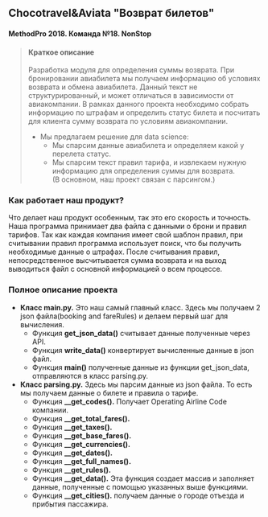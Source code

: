 ## Chocotravel&Aviata "Возврат билетов"
#### MethodPro 2018. Команда №18. NonStop

> #### Краткое описание
> Разработка модуля для определения суммы возврата. При бронировании авиабилета мы получаем информацию об условиях возврата и обмена авиабилета. Данный текст не структурированный, и может отличаться в зависимости от авиакомпании. В рамках данного проекта необходимо собрать информацию по штрафам и определить статус билета и посчитать для клиента сумму возврата по условиям авиакомпании.
> * Мы предлагаем решение для data science:
>   + Мы спарсим данные авиабилета и определяем какой у перелета статус.
>   + Мы спарсим текст правил тарифа, и извлекаем нужную информацию для определения суммы для возврата.<br/>
> (В основном, наш проект связан с парсингом.)

### Как работает наш продукт?
Что делает наш продукт особенным, так это его скорость и точность. Наша программа принимает два файла с данными о брони и правил тарифов. Так как каждая компания имеет свой шаблон правил, при считывании правил программа использует поиск, что бы получить необходимые данные о штрафах. После считывания правил, непосредственное высчитывается сумма возврата и на выход выводиться файл с основной информацией о всем процессе.

### Полное описание проекта
* **Класс main.py.** Это наш самый главный класс. Здесь мы получаем 2 json файла(booking and fareRules) и делаем первый шаг для вычисления.
  + Функция **get_json_data()** считывает данные полученные через API.
  + Функция **write_data()** конвертирует вычисленные данные в json файл.
  + Функция **main()** полученные данные из функции get_json_data, отправляются в класс parsing.py.
* **Класс parsing.py.** Здесь мы парсим данные из json файла. То есть мы получаем данные о билете и правила о тарифе.
  + Функция **__get_codes().** Получает Operating Airline Code компании.
  + Функция **__get_total_fares().**
  + Функция **__get_taxes().**
  + Функция **__get_base_fares().**
  + Функция **__get_currencies().**
  + Функция **__get_dates().**
  + Функция **__get_full_names().**
  + Функция **__get_rules().**
  + Функция **__get_data().** Эта функция создает массив и заполняет данные, полученные с помощью указанных выше функциями.
  + Функция **__get_cities().** получаем данные о городе отъезда и прибытия пассажира.
